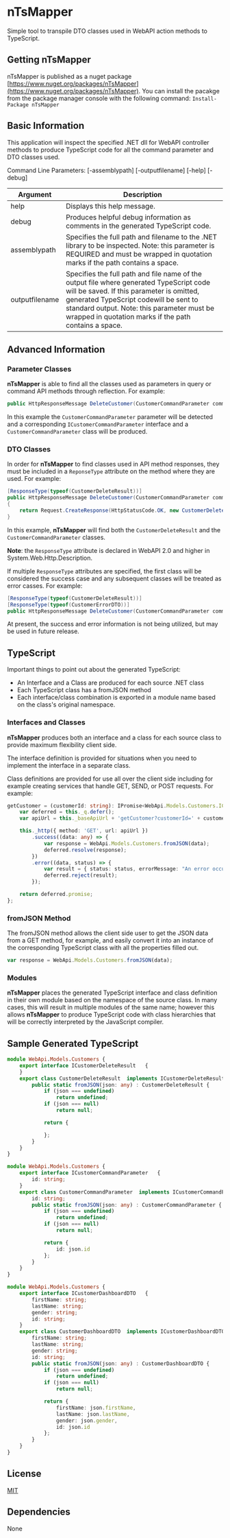 # nTsMapper
Simple tool to transpile DTO classes used in WebAPI action methods to TypeScript.

## Getting nTsMapper

nTsMapper is published as a nuget package [https://www.nuget.org/packages/nTsMapper](https://www.nuget.org/packages/nTsMapper).  You can install the pacakge from the package manager console with the following command: ```Install-Package nTsMapper```

## Basic Information
This application will inspect the specified .NET dll for WebAPI controller methods to produce TypeScript code for all the command parameter and DTO classes used.

Command Line Parameters:
[-assemblypath] [-outputfilename] [-help] [-debug]

| Argument | Description |
| ------------ | ---------------- |
| help	| Displays this help message. |
| debug | Produces helpful debug information as comments in the generated TypeScript code. |
| assemblypath | Specifies the full path and filename to the .NET library to be inspected. Note: this parameter is REQUIRED and must be wrapped in quotation marks if the path contains a space. |
| outputfilename | Specifies the full path and file name of the output file where generated TypeScript code will be saved.  If this parameter is omitted, generated TypeScript codewill be sent to standard output.  Note: this parameter must be wrapped in quotation marks if the path contains a space. |

## Advanced Information

### Parameter Classes

**nTsMapper** is able to find all the classes used as parameters in query or command API methods through reflection.  For example:

```c#
public HttpResponseMessage DeleteCustomer(CustomerCommandParameter commandParameter)
```

In this example the ```CustomerCommandParameter``` parameter will be detected and a corresponding ```ICustomerCommandParameter``` interface and a ```CustomerCommandParameter``` class will be produced.

### DTO Classes

In order for **nTsMapper** to find classes used in API method responses, they must be included in a ```ReponseType``` attribute on the method where they are used.  For example:

```c#
[ResponseType(typeof(CustomerDeleteResult))]
public HttpResponseMessage DeleteCustomer(CustomerCommandParameter commandParameter)
{
	return Request.CreateResponse(HttpStatusCode.OK, new CustomerDeleteResult());
}
```

In this example, **nTsMapper** will find both the ```CustomerDeleteResult``` and the ```CustomerCommandParameter``` classes.

**Note**: the ```ResponseType``` attribute is declared in WebAPI 2.0 and higher in System.Web.Http.Description.

If multiple ```ResponseType``` attributes are specified, the first class will be considered the success case and any subsequent classes will be treated as error casses.   For example:

```c#
[ResponseType(typeof(CustomerDeleteResult))]
[ResponseType(typeof(CustomerErrorDTO))]
public HttpResponseMessage DeleteCustomer(CustomerCommandParameter commandParameter)
```

At present, the success and error information is not being utilized, but may be used in future release.

## TypeScript

Important things to point out about the generated TypeScript:
* An Interface and a Class are produced for each source .NET class
* Each TypeScript class has a fromJSON method
* Each interface/class combination is exported in a module name based on the class's original namespace.

### Interfaces and Classes

**nTsMapper** produces both an interface and a class for each source class to provide maximum flexibility client side.

The interface definition is provided for situations when you need to implement the interface in a separate class.

Class definitions are provided for use all over the client side including for example creating services that handle GET, SEND, or POST requests.  For example:

```TypeScript
getCustomer = (customerId: string): IPromise<WebApi.Models.Customers.ICustomerDashboardDTO> => {
	var deferred = this._q.defer();
	var apiUrl = this._baseApiUrl + 'getCustomer?customerId=' + customerId;

	this._http({ method: 'GET', url: apiUrl })
		.success((data: any) => {
			var response = WebApi.Models.Customers.fromJSON(data);
			deferred.resolve(response);
		})
		.error((data, status) => {
			var result = { status: status, errorMessage: "An error occurred. Please try again." };
			deferred.reject(result);
		});

	return deferred.promise;
};
```

### fromJSON Method

The fromJSON method allows the client side user to get the JSON data from a GET method, for example, and easily convert it into an instance of the corresponding TypeScript class with all the properties filled out.

```TypeScript
var response = WebApi.Models.Customers.fromJSON(data);
```

### Modules

**nTsMapper** places the generated TypeScript interface and class definition in their own module based on the namespace of the source class.  In many cases, this will result in multiple modules of the same name; however this allows **nTsMapper** to produce TypeScript code with class hierarchies that will be correctly interpreted by the JavaScript compiler.

## Sample Generated TypeScript

```TypeScript
module WebApi.Models.Customers {
	export interface ICustomerDeleteResult   {
	}
	export class CustomerDeleteResult  implements ICustomerDeleteResult {
		public static fromJSON(json: any) : CustomerDeleteResult {
			if (json === undefined)
				return undefined;
			if (json === null)
				return null;

			return {

			};
		}
	}
}

module WebApi.Models.Customers {
	export interface ICustomerCommandParameter   {
		id: string;
	}
	export class CustomerCommandParameter  implements ICustomerCommandParameter {
		id: string;
		public static fromJSON(json: any) : CustomerCommandParameter {
			if (json === undefined)
				return undefined;
			if (json === null)
				return null;

			return {
				id: json.id
			};
		}
	}
}

module WebApi.Models.Customers {
	export interface ICustomerDashboardDTO   {
		firstName: string;
		lastName: string;
		gender: string;
		id: string;
	}
	export class CustomerDashboardDTO  implements ICustomerDashboardDTO {
		firstName: string;
		lastName: string;
		gender: string;
		id: string;
		public static fromJSON(json: any) : CustomerDashboardDTO {
			if (json === undefined)
				return undefined;
			if (json === null)
				return null;

			return {
				firstName: json.firstName,
				lastName: json.lastName,
				gender: json.gender,
				id: json.id
			};
		}
	}
}
```


## License
[MIT](https://opensource.org/licenses/MIT)

## Dependencies
None